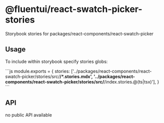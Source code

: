 # @fluentui/react-swatch-picker-stories

Storybook stories for packages/react-components/react-swatch-picker

## Usage

To include within storybook specify stories globs:

\`\`\`js
module.exports = {
stories: ['../packages/react-components/react-swatch-picker/stories/src/**/*.stories.mdx', '../packages/react-components/react-swatch-picker/stories/src/**/index.stories.@(ts|tsx)'],
}
\`\`\`

## API

no public API available
